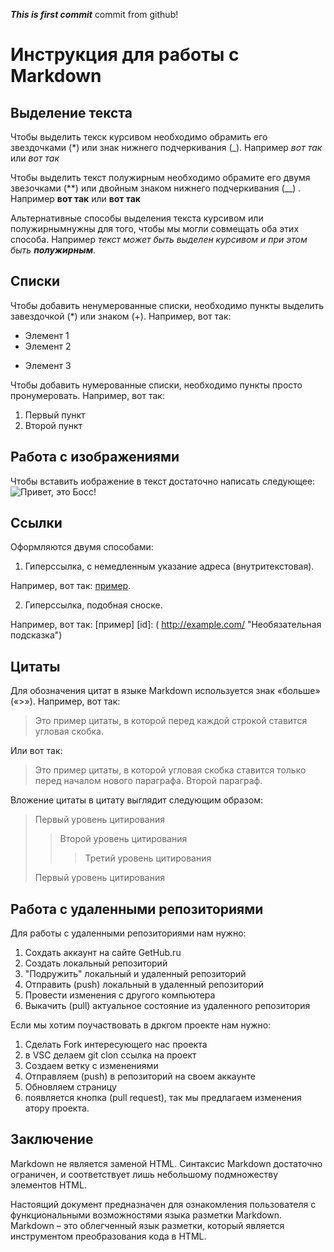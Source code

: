 ***This is first commit***
commit from github!

# Инструкция для работы с Markdown

## Выделение текста

Чтобы выделить текск курсивом необходимо обрамить его звездочками (*) или знак нижнего подчеркивания (_). Например *вот так* или _вот так_

Чтобы выделить текст полужирным необходимо обрамите его двумя звезочками (**) или двойным знаком нижнего подчеркивания (__) . Например **вот так** или __вот так__

Альтернативные способы выделения текста курсивом или полужирнымнужны для того, чтобы мы могли совмещать оба этих способа. Например _текст может быть выделен курсивом и при этом быть **полужирным**_.

## Списки

Чтобы добавить ненумерованные списки, необходимо пункты выделить завездочкой (*) или знаком (+). Например, вот так:
* Элемент 1
* Элемент 2
+ Элемент 3

Чтобы добавить нумерованные списки, необходимо пункты просто пронумеровать. Например, вот так:
1. Первый пункт
2. Второй пункт

## Работа с изображениями

Чтобы вставить иображение в текст достаточно написать следующее: ![Привет, это Босс!](Boss.jpg)

## Ссылки

Оформляются двумя способами:
1. Гиперссылка, с немедленным указание адреса (внутритекстовая).

Например, вот так: 
[пример](http://example.com/ "Необязательная подсказка").

2. Гиперссылка, подобная сноске.

Например, вот так: 
[пример] [id]: ( http://example.com/ "Необязательная подсказка")


## Цитаты

Для обозначения цитат в языке Markdown используется знак «больше» («>»).
Например, вот так:
>Это пример цитаты,
>в которой перед каждой строкой
>ставится угловая скобка.

Или вот так:

>Это пример цитаты,
в которой угловая скобка
ставится только перед началом нового параграфа.
>Второй параграф.

Вложение цитаты в цитату выглядит следующим образом:

> Первый уровень цитирования
>> Второй уровень цитирования
>>> Третий уровень цитирования
>
>Первый уровень цитирования

## Работа с удаленными репозиториями

Для работы с удаленными репозиториями нам нужно:

1. Сохдать аккаунт на сайте GetHub.ru
2. Создать локальный репозиторий
3. "Подружить" локальный и удаленный репозиторий
4. Отправить (push) локальный в удаленный репозиторий
5. Провести изменения с другого компьютера
6. Выкачить (pull) актуальное состояние из удаленного репозитория

Если мы хотим поучаствовать в дркгом проекте нам нужно:

1. Сделать Fork интересующего нас проекта
2. в VSC делаем git clon ссылка на проект
3. Создаем ветку с изменениями
4. Отправляем (push) в репозиторий на своем аккаунте
5. Обновляем страницу
6. появляется кнопка (pull request), так мы предлагаем изменения атору проекта.


## Заключение

Markdown не является заменой HTML. Синтаксис Markdown достаточно ограничен, и соответствует лишь небольшому подмножеству элементов HTML.
 
Настоящий документ предназначен для ознакомления пользователя с функциональными возможностями языка разметки Markdown. Markdown – это облегченный язык разметки, который является инструментом преобразования кода в HTML.
